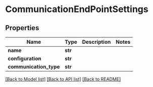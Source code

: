 # CommunicationEndPointSettings

## Properties
Name | Type | Description | Notes
------------ | ------------- | ------------- | -------------
**name** | **str** |  | 
**configuration** | **str** |  | 
**communication_type** | **str** |  | 

[[Back to Model list]](../README.md#documentation-for-models) [[Back to API list]](../README.md#documentation-for-api-endpoints) [[Back to README]](../README.md)


